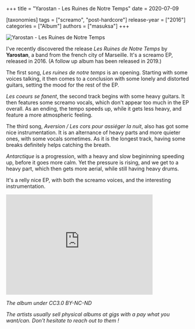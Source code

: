 +++
title = "Yarostan - Les Ruines de Notre Temps"
date = 2020-07-09

[taxonomies]
tags = ["screamo", "post-hardcore"]
release-year = ["2016"]
categories = ["Album"]
authors = ["masuksa"]
+++

![Yarostan - Les Ruines de Notre Temps](https://coverartarchive.org/release-group/2a5e59f8-6f9a-419b-8f72-dad3bf7f6b93/front-250.jpg)
<div class="image-description"></div>

I've recently discovered the release *Les Ruines de Notre Temps* by **Yarostan**, a band from the french city of Marseille.
It's a screamo EP, released in 2016.
(A follow up album has been released in 2019.)

The first song, *Les ruines de notre temps* is an opening.
Starting with some voices talking, it then comes to a conclusion with some lonely and distorted guitars, setting the mood for the rest of the EP.

*Les coeurs se fanent*, the second track begins with some heavy guitars.
It then features some screamo vocals, which don't appear too much in the EP overall.
As an ending, the tempo speeds up, while it gets less heavy, and feature a more atmospheric feeling.

The third song, *Aversion / Les cors pour assiéger la nuit*, also has got some nice instrumentation.
It is an alternance of heavy parts and more quieter ones, with some vocals sometimes.
As it is the longest track, having some breaks definitely helps catching the breath.

*Antarctique* is a progression, with a heavy and slow begininning speeding up, before it goes more calm.
Yet the pressure is rising, and we get to a heavy part, which then gets more aerial, while still having heavy drums.

It's a relly nice EP, with both the screamo voices, and the interesting instrumentation.

<iframe style="border: 0; width: 400px; height: 274px;" src="https://bandcamp.com/EmbeddedPlayer/album=1439474859/size=large/bgcol=333333/linkcol=0f91ff/artwork=small/transparent=true/" seamless><a href="http://yarostan.bandcamp.com/album/les-ruines-de-notre-temps">Les ruines de notre temps by Yarostan</a></iframe>

*The album under CC3.0 BY-NC-ND*

*The artists usually sell physical albums at gigs with a pay what you want/can.
Don't hesitate to reach out to them !*
